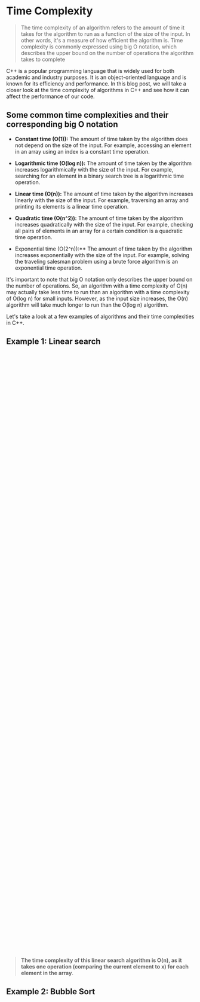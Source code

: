 # Time Complexity

> The time complexity of an algorithm refers to the amount of time it takes for the algorithm to run as a function of the size of the input. In other words, it's a measure of how efficient the algorithm is. Time complexity is commonly expressed using big O notation, which describes the upper bound on the number of operations the algorithm takes to complete

C++ is a popular programming language that is widely used for both academic and industry purposes. It is an object-oriented language and is known for its efficiency and performance. In this blog post, we will take a closer look at the time complexity of algorithms in C++ and see how it can affect the performance of our code.

## Some common time complexities and their corresponding big O notation

- **Constant time (O(1)):** The amount of time taken by the algorithm does not depend on the size of the input. For example, accessing an element in an array using an index is a constant time operation.

- **Logarithmic time (O(log n)):** The amount of time taken by the algorithm increases logarithmically with the size of the input. For example, searching for an element in a binary search tree is a logarithmic time operation.

- **Linear time (O(n)):** The amount of time taken by the algorithm increases linearly with the size of the input. For example, traversing an array and printing its elements is a linear time operation.

- **Quadratic time (O(n^2)):** The amount of time taken by the algorithm increases quadratically with the size of the input. For example, checking all pairs of elements in an array for a certain condition is a quadratic time operation.

- Exponential time (O(2^n)):\*\* The amount of time taken by the algorithm increases exponentially with the size of the input. For example, solving the traveling salesman problem using a brute force algorithm is an exponential time operation.

It's important to note that big O notation only describes the upper bound on the number of operations. So, an algorithm with a time complexity of O(n) may actually take less time to run than an algorithm with a time complexity of O(log n) for small inputs. However, as the input size increases, the O(n) algorithm will take much longer to run than the O(log n) algorithm.

Let's take a look at a few examples of algorithms and their time complexities in C++.

## Example 1: Linear search

<p align="center">
    <img src="/05_Material/CodeSnaps/time1.png" style="height: 40vh; padding-left: 50vh;">
    
 </p>

> **The time complexity of this linear search algorithm is O(n), as it takes one operation (comparing the current element to x) for each element in the array**.

## Example 2: Bubble Sort

<p align="center">
    <img src="/05_Material/CodeSnaps/time2.png" style="height: 40vh; padding-left: 50vh;">
    
 </p>

> **The time complexity of this bubble sort algorithm is O(n^2), as it takes n operations (comparing and swapping**

# Step by Step guide to calcualte the time complexity of any algorithum

## Step 1: Understand the problem

Before calculating the time complexity, it's important to understand the problem that the algorithm is trying to solve. In this example, let's consider a simple algorithm that takes an array of integers and finds the maximum value.

## Step 2: Identify the basic operations

Identify the basic operations that the algorithm performs as a function of the input size. In this example, the basic operation is the comparison of two integers.

## Step 3: Count the number of operations

Count the number of times the basic operations are performed as a function of the input size. For example, if the input array has n elements, the algorithm will perform n-1 comparisons.

## Step 4: Express the time complexity

Express the time complexity using big O notation. In this example, the time complexity is O(n), since the number of comparisons increases linearly with the input size.

## Step 5: Analyze the time complexity

Analyze the time complexity to understand how the algorithm performs as the input size increases. O(n) is considered to be a linear time complexity and is generally considered to be efficient for small to medium-sized inputs.

# Example:

<p align="center">
    <img src="/05_Material/CodeSnaps/time3.png" style="height: 40vh; padding-left: 50vh;">
 </p>

Here, the basic operation is comparison of two integers and assignment operation. The number of times the comparison is performed is n-1, as the number of elements in the array are n. So, the time complexity of this algorithm is O(n) which is considered as Linear Time Complexity.

Note: Time complexity of arithmetic operations like addition, subtraction, multiplication, division etc. are considered as O(1) as they take constant time regardless of the input size.

It's always important to test the algorithm with different inputs and different implementations to ensure that the time complexity is accurate.

## Short Note:

- **Cost**: Every number of operation
- **Time**: Number of times repeated

Like ,

<p align="center">
    <img src="/05_Material/CodeSnaps/time4.png" style="height: 60vh; padding-left: 70vh;">
 </p>

- The time complexity of **T=2n** and **T=cn** both are same even c = 100000000000 Consuming part is n
so 
  Time Complexity =O(n)
./automateGit.sh "Added:Time Complexity"
